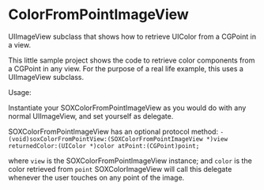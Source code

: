 ColorFromPointImageView
=======================

UIImageView subclass that shows how to retrieve UIColor from a CGPoint in a view.

This little sample project shows the code to retrieve color components from a CGPoint in any view.
For the purpose of a real life example, this uses a UIImageView subclass. 

Usage:

Instantiate your SOXColorFromPointImageView as you would do with any normal UIImageView, and set yourself as delegate.

SOXColorFromPointImageView has an optional protocol method:
`- (void)soxColorFromPointView:(SOXColorFromPointImageView *)view returnedColor:(UIColor *)color atPoint:(CGPoint)point;`

where `view` is the SOXColorFromPointImageView instance;
and `color` is the color retrieved from `point`
SOXColorImageView will call this delegate whenever the user touches on any point of the image.




